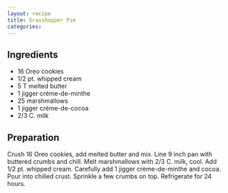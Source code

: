 ```yaml
---
layout: recipe
title: Grasshopper Pie
categories:
---
```


## Ingredients

- 16 Oreo cookies
- 1/2 pt. whipped cream
- 5 T melted butter
- 1 jigger créme-de-minthe
- 25 marshmallows
- 1 jigger créme-de-cocoa
- 2/3 C. milk

## Preparation

Crush 16 Oreo cookies, add melted butter and mix.   Line 9 inch pan with buttered crumbs and chill.  Melt marshmallows with 2/3 C. milk, cool.  Add 1/2 pt. whipped cream.  Carefully add 1 jigger crème-de-minthe and cocoa.  Pour into chilled crust.  Sprinkle a few crumbs on top.  Refrigerate for 24 hours.